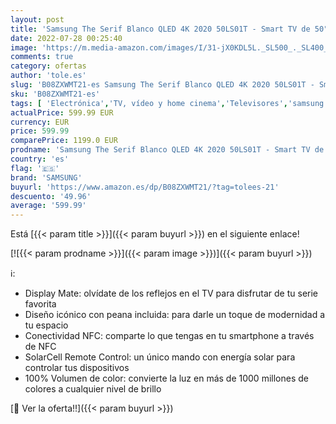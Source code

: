 ```yaml
---
layout: post
title: 'Samsung The Serif Blanco QLED 4K 2020 50LS01T - Smart TV de 50"  Resolución 4K UHD  HDR 10+  Inteligencia Artificial 4K  Multi View  NFC  One Remote Control  Asistentes de Voz Integrados'
date: 2022-07-28 00:25:40
image: 'https://m.media-amazon.com/images/I/31-jX0KDL5L._SL500_._SL400_.jpg'
comments: true
category: ofertas
author: 'tole.es'
slug: 'B08ZXWMT21-es Samsung The Serif Blanco QLED 4K 2020 50LS01T - Smart TV...'
sku: 'B08ZXWMT21-es'
tags: [ 'Electrónica','TV, vídeo y home cinema','Televisores','samsung','smart','tv','🇪🇸', ]
actualPrice: 599.99 EUR
currency: EUR
price: 599.99
comparePrice: 1199.0 EUR
prodname: 'Samsung The Serif Blanco QLED 4K 2020 50LS01T - Smart TV de 50"  Resolución 4K UHD  HDR 10+  Inteligencia Artificial 4K  Multi View  NFC  One Remote Control  Asistentes de Voz Integrados'
country: 'es'
flag: '🇪🇸'
brand: 'SAMSUNG'
buyurl: 'https://www.amazon.es/dp/B08ZXWMT21/?tag=tolees-21'
descuento: '49.96'
average: '599.99'
---
```


Está [{{< param title >}}]({{< param buyurl >}}) en el siguiente enlace!

[![{{< param prodname >}}]({{< param image >}})]({{< param buyurl >}})

ℹ️:

- Display Mate: olvídate de los reflejos en el TV para disfrutar de tu serie favorita
- Diseño icónico con peana incluida: para darle un toque de modernidad a tu espacio
- Conectividad NFC: comparte lo que tengas en tu smartphone a través de NFC
- SolarCell Remote Control: un único mando con energía solar para controlar tus dispositivos
- 100% Volumen de color: convierte la luz en más de 1000 millones de colores a cualquier nivel de brillo

[🛒 Ver la oferta!!]({{< param buyurl >}})
